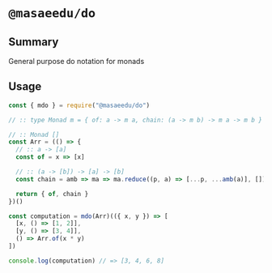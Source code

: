# `@masaeedu/do`

## Summary

General purpose do notation for monads

## Usage

```js
const { mdo } = require("@masaeedu/do")

// :: type Monad m = { of: a -> m a, chain: (a -> m b) -> m a -> m b }

// :: Monad []
const Arr = (() => {
  // :: a -> [a]
  const of = x => [x]

  // :: (a -> [b]) -> [a] -> [b]
  const chain = amb => ma => ma.reduce((p, a) => [...p, ...amb(a)], [])

  return { of, chain }
})()

const computation = mdo(Arr)(({ x, y }) => [
  [x, () => [1, 2]],
  [y, () => [3, 4]],
  () => Arr.of(x * y)
])

console.log(computation) // => [3, 4, 6, 8]
```
